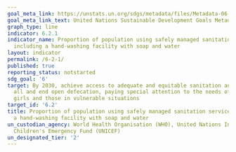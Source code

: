 ```yaml
---
goal_meta_link: https://unstats.un.org/sdgs/metadata/files/Metadata-06-02-01.pdf
goal_meta_link_text: United Nations Sustainable Development Goals Metadata (pdf 428kB)
graph_type: line
indicator: 6.2.1
indicator_name: Proportion of population using safely managed sanitation services,
  including a hand-washing facility with soap and water
layout: indicator
permalink: /6-2-1/
published: true
reporting_status: notstarted
sdg_goal: '6'
target: By 2030, achieve access to adequate and equitable sanitation and hygiene for
  all and end open defecation, paying special attention to the needs of women and
  girls and those in vulnerable situations
target_id: '6.2'
title: Proportion of population using safely managed sanitation services, including
  a hand-washing facility with soap and water
un_custodian_agency: World Health Organisation (WHO), United Nations International
  Children's Emergency Fund (UNICEF)
un_designated_tier: '2'
---
```

